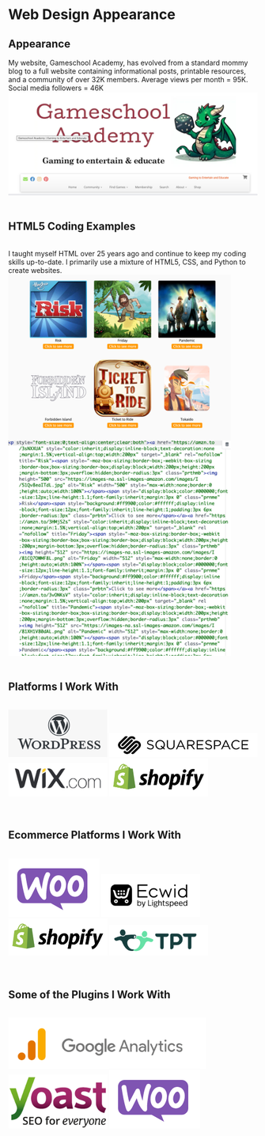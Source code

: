 # Web Design Appearance
## Appearance
My website, Gameschool Academy, has evolved from a standard mommy blog to a full website containing informational posts, printable resources, and a community of over 32K members. Average views per month = 95K. Social media followers = 46K
<br>
<a href="https://github.com/meggrooms/Gameschool_Academy/commit/1f4bbd9ee432cbd3b1735a86bbd6b02d91c92e57">
<img src="https://raw.githubusercontent.com/meggrooms/Gameschool_Academy/1f4bbd9ee432cbd3b1735a86bbd6b02d91c92e57/Screenshot%202024-05-31%20at%2012.25.35%20PM.png"> </a>
<br>
<br>


## HTML5 Coding Examples
<br> 
I taught myself HTML over 25 years ago and continue to keep my coding skills up-to-date. I primarily use a mixture of HTML5, CSS, and Python to create websites.
<br>
<a href="https://github.com/meggrooms/Gameschool_Academy/blob/main/Screenshot%202024-05-31%20at%2012.07.58%20PM.png">
<img src=https://github.com/meggrooms/Gameschool_Academy/blob/main/Screenshot%202024-05-31%20at%2012.07.58%20PM.png?raw=true" width=450 align="left"></a>
<a href="https://github.com/meggrooms/Gameschool_Academy/blob/main/Screenshot%202024-05-31%20at%2012.12.55%20PM.png">
<img src="https://github.com/meggrooms/Gameschool_Academy/blob/main/Screenshot%202024-05-31%20at%2012.12.55%20PM.png?raw=true" width=450">
</a>
<br>
<BR>


## Platforms I Work With
<BR>
<a href="https://wordpress.com">
<img src="https://github.com/meggrooms/webdesign/blob/main/Screenshot%202024-05-31%20at%2012.56.57%20PM.png?raw=true" width=200"></a>

<a href="https://squarespace.com">
<img src="https://github.com/meggrooms/webdesign/blob/main/Squarespace_logo_PNG5.png?raw=true" width=300"></a>

<a href="https://wix.com">
<img src="https://github.com/meggrooms/webdesign/blob/main/wix-com(1).jpg?raw=true" width=200"></a>

<a href="https://shopify.com">
<img src="https://github.com/meggrooms/Gameschool_Academy/blob/main/9f2c56f4979acbc65a3617c005ee7021(1).png?raw=true" width=200"></a>

<BR>
<BR>
<BR>

## Ecommerce Platforms I Work With
<br>
<a href="https://woocommerce.com/">
<img src="https://github.com/meggrooms/Gameschool_Academy/blob/main/Screenshot%202024-05-31%20at%2012.37.55%20PM.png?raw=true" with=100"></a>
  
<a href="https://www.ecwid.com/">
<img src="https://raw.githubusercontent.com/meggrooms/Gameschool_Academy/383e6538739171df315092a0b98ff0eef207e9f4/Screenshot%202024-05-31%20at%2012.36.04%20PM.png" width=200"></a>

<a href="https://shopify.com">
<img src="https://github.com/meggrooms/Gameschool_Academy/blob/main/9f2c56f4979acbc65a3617c005ee7021(1).png?raw=true" width=200"></a>

<a href="https://teacherspayteachers.com">
<img src="https://raw.githubusercontent.com/meggrooms/webdesign/d760e7bebf895d46b4ccf00df91d5ef9fedcb3c5/Screenshot%202024-05-31%20at%2012.48.08%20PM.png" width=200"></a>
<br>
<br>
<br>

<h2>Some of the Plugins I Work With</h2>
<BR>
<a href="https://analytics.google.com">
<img src="https://github.com/meggrooms/webdesign/blob/main/Screenshot%202024-05-31%20at%201.21.33%20PM.png?raw=true" width=400"></a>

<a href="https://yoast.com">
<img src="https://github.com/meggrooms/webdesign/blob/main/Screenshot%202024-05-31%20at%201.26.06%20PM.png?raw=true" width=200"></a>


<a href="https://woocommerce.com/">
<img src="https://github.com/meggrooms/Gameschool_Academy/blob/main/Screenshot%202024-05-31%20at%2012.37.55%20PM.png?raw=true" with=150"></a>







